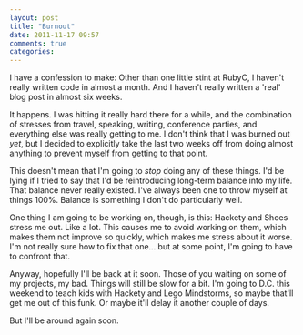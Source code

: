 ```yaml
---
layout: post
title: "Burnout"
date: 2011-11-17 09:57
comments: true
categories:
---
```


I have a confession to make: Other than one little stint at RubyC, I
haven't really written code in almost a month. And I haven't really written a
'real' blog post in almost six weeks.

It happens. I was hitting it really hard there for a while, and the
combination of stresses from travel, speaking, writing, conference parties, and
everything else was really getting to me. I don't think that I was burned out
_yet_, but I decided to explicitly take the last two weeks off from doing
almost anything to prevent myself from getting to that point.

This doesn't mean that I'm going to _stop_ doing any of these things. I'd be
lying if I tried to say that I'd be reintroducing long-term balance into my
life. That balance never really existed. I've always been one to throw
myself at things 100%. Balance is something I don't do particularly well.

One thing I am going to be working on, though, is this: Hackety and Shoes
stress me out. Like a lot. This causes me to avoid working on them, which
makes them not improve so quickly, which makes me stress about it worse. I'm
not really sure how to fix that one... but at some point, I'm going to have to
confront that.

Anyway, hopefully I'll be back at it soon. Those of you waiting on some of my
projects, my bad. Things will still be slow for a bit. I'm going to D.C. this
weekend to teach kids with Hackety and Lego Mindstorms, so maybe that'll get
me out of this funk. Or maybe it'll delay it another couple of days.

But I'll be around again soon.
